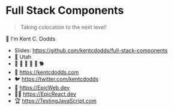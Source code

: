 # Full Stack Components

> Taking colocation to the next level!

👋 I'm Kent C. Dodds

- Slides: https://github.com/kentcdodds/full-stack-components
- 🏡 Utah
- 👩 👧 👦 👦 👦 🐕
- 🏢 https://kentcdodds.com
- 🐦 https://twitter.com/kentcdodds
- 🌌 https://EpicWeb.dev
- 👨‍🚀 https://EpicReact.dev
- 🏆 https://TestingJavaScript.com
